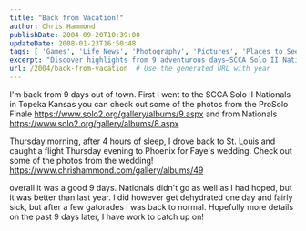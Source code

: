 ```yaml
---
title: "Back from Vacation!"
author: Chris Hammond
publishDate: 2004-09-20T10:39:00
updateDate: 2008-01-23T16:50:48
tags: [ 'Games', 'Life News', 'Photography', 'Pictures', 'Places to See', 'SEO', 'Site News' ]
excerpt: "Discover highlights from 9 adventurous days—SCCA Solo II Nationals in Topeka, a wedding in Phoenix, and more in-between! Photos available at the links."
url: /2004/back-from-vacation  # Use the generated URL with year
---
```

<P>I'm back from&nbsp;9 days out of town. First I went to the SCCA Solo II Nationals in Topeka Kansas you can check out some of the photos from the ProSolo Finale <A href="https://www.solo2.org/gallery/albums/9.aspx">https://www.solo2.org/gallery/albums/9.aspx</A>&nbsp;and from Nationals <A href="https://www.solo2.org/gallery/albums/8.aspx">https://www.solo2.org/gallery/albums/8.aspx</A></P> <P>Thursday morning, after 4 hours of sleep, I drove back to St. Louis and caught a flight Thursday evening to Phoenix for Faye's wedding. Check out some of the photos from the wedding! <A href="https://www.chrishammond.com/gallery/albums/49">https://www.chrishammond.com/gallery/albums/49</a></p> <p>overall it was a good 9 days. Nationals didn't go as well as I had hoped, but it was better than last year. I did however get dehydrated one day and fairly sick, but after a few gatorades I was back to normal. Hopefully more details on the past 9 days later, I have work to catch up on!</P> <P>&nbsp;</P>

